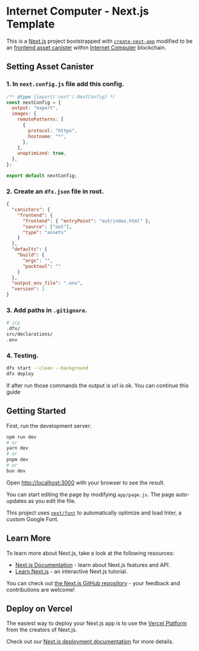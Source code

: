 # Internet Computer - Next.js Template

This is a [Next.js](https://nextjs.org/) project bootstrapped with [`create-next-app`](https://github.com/vercel/next.js/tree/canary/packages/create-next-app) modified to be an [frontend asset canister](https://internetcomputer.org/docs/current/references/asset-canister) within [Internet Computer](https://internetcomputer.org/) blockchain.

## Setting Asset Canister

### 1. In `next.config.js` file add this config.

```javascript
/** @type {import('next').NextConfig} */
const nextConfig = {
  output: "export",
  images: {
    remotePatterns: [
      {
        protocol: "https",
        hostname: "*",
      },
    ],
    unoptimized: true,
  },
};

export default nextConfig;
```

### 2. Create an `dfx.json` file in root.

```json
{
  "canisters": {
    "frontend": {
      "frontend": { "entryPoint": "out/index.html" },
      "source": ["out"],
      "type": "assets"
    }
  },
  "defaults": {
    "build": {
      "args": "",
      "packtool": ""
    }
  },
  "output_env_file": ".env",
  "version": 1
}
```

### 3. Add paths in `.gitignore`.

```bash
# icp
.dfx/
src/declarations/
.env
```

### 4. Testing.

```bash
dfx start --clean --background
dfx deploy
```

If after run those commands the output is url is ok. You can continue this guide

## Getting Started

First, run the development server:

```bash
npm run dev
# or
yarn dev
# or
pnpm dev
# or
bun dev
```

Open [http://localhost:3000](http://localhost:3000) with your browser to see the result.

You can start editing the page by modifying `app/page.js`. The page auto-updates as you edit the file.

This project uses [`next/font`](https://nextjs.org/docs/basic-features/font-optimization) to automatically optimize and load Inter, a custom Google Font.

## Learn More

To learn more about Next.js, take a look at the following resources:

- [Next.js Documentation](https://nextjs.org/docs) - learn about Next.js features and API.
- [Learn Next.js](https://nextjs.org/learn) - an interactive Next.js tutorial.

You can check out [the Next.js GitHub repository](https://github.com/vercel/next.js/) - your feedback and contributions are welcome!

## Deploy on Vercel

The easiest way to deploy your Next.js app is to use the [Vercel Platform](https://vercel.com/new?utm_medium=default-template&filter=next.js&utm_source=create-next-app&utm_campaign=create-next-app-readme) from the creators of Next.js.

Check out our [Next.js deployment documentation](https://nextjs.org/docs/deployment) for more details.

